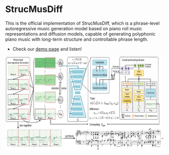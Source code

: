 # StrucMusDiff
This is the official implementation of StrucMusDiff, which is a phrase-level autoregressive music generation model based on piano roll music representations and diffusion models, capable of generating polyphonic piano music with long-term structure and controllable phrase length. <br>

- Check our [demo page](https://tayjsl97.github.io/demos/aaai) and listen!<br>

<img src="img/model.png" width="700" height="300" alt="model"/><br>
